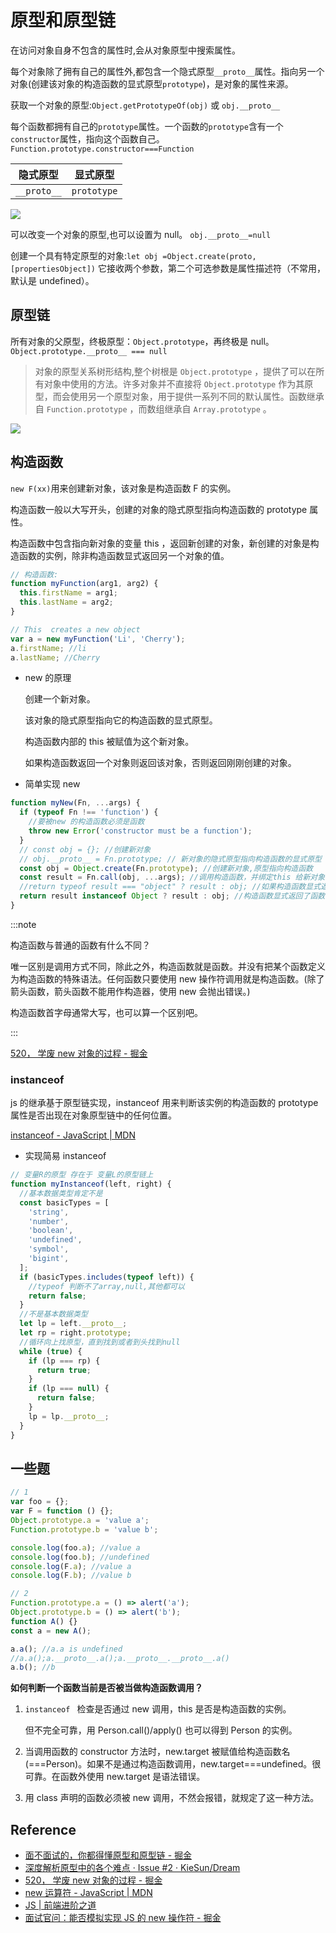 # 原型和原型链

在访问对象自身不包含的属性时,会从对象原型中搜索属性。

每个对象除了拥有自己的属性外,都包含一个隐式原型`__proto__`属性。指向另一个对象(创建该对象的构造函数的显式原型`prototype`)，是对象的属性来源。

获取一个对象的原型:`Object.getPrototypeOf(obj)` 或 `obj.__proto__`

每个函数都拥有自己的`prototype`属性。一个函数的`prototype`含有一个`constructor`属性，指向这个函数自己。`Function.prototype.constructor===Function`

| 隐式原型    | 显式原型    |
| ----------- | ----------- |
| `__proto__` | `prototype` |

![](https://i.loli.net/2021/10/21/uT3n6x8p7BFgIaf.png)

可以改变一个对象的原型,也可以设置为 null。 `obj.__proto__=null`

创建一个具有特定原型的对象:`let obj =Object.create(proto, [propertiesObject])` 它接收两个参数，第二个可选参数是属性描述符（不常用，默认是 undefined）。

## 原型链

所有对象的父原型，终极原型：`Object.prototype`，再终极是 null。`Object.prototype.__proto__ === null`

> 对象的原型关系树形结构,整个树根是 `Object.prototype` ，提供了可以在所有对象中使用的方法。许多对象并不直接将 `Object.prototype` 作为其原型，而会使用另一个原型对象，用于提供一系列不同的默认属性。函数继承自 `Function.prototype` ，而数组继承自 `Array.prototype` 。

![](https://i.loli.net/2021/10/21/SQhZbroGAqMjTCi.png)

## 构造函数

`new F(xx)`用来创建新对象，该对象是构造函数 F 的实例。

构造函数一般以大写开头，创建的对象的隐式原型指向构造函数的 prototype 属性。

构造函数中包含指向新对象的变量 this ，返回新创建的对象，新创建的对象是构造函数的实例，除非构造函数显式返回另一个对象的值。

```js
// 构造函数:
function myFunction(arg1, arg2) {
  this.firstName = arg1;
  this.lastName = arg2;
}

// This  creates a new object
var a = new myFunction('Li', 'Cherry');
a.firstName; //li
a.lastName; //Cherry
```

- new 的原理

  创建一个新对象。

  该对象的隐式原型指向它的构造函数的显式原型。

  构造函数内部的 this 被赋值为这个新对象。

  如果构造函数返回一个对象则返回该对象，否则返回刚刚创建的对象。

- 简单实现 new

```js
function myNew(Fn, ...args) {
  if (typeof Fn !== 'function') {
    //要被new 的构造函数必须是函数
    throw new Error('constructor must be a function');
  }
  // const obj = {}; //创建新对象
  // obj.__proto__ = Fn.prototype; // 新对象的隐式原型指向构造函数的显式原型
  const obj = Object.create(Fn.prototype); //创建新对象,原型指向构造函数
  const result = Fn.call(obj, ...args); //调用构造函数，并绑定this 给新对象
  //return typeof result === "object" ? result : obj; //如果构造函数显式返回了对象就返回这个对象，如果没有则返回前面创建的空对象obj
  return result instanceof Object ? result : obj; //构造函数显式返回了函数也算返回，用instanceof 不用typeof
}
```

:::note

构造函数与普通的函数有什么不同？

唯一区别是调用方式不同，除此之外，构造函数就是函数。并没有把某个函数定义为构造函数的特殊语法。任何函数只要使用 new 操作符调用就是构造函数。(除了箭头函数，箭头函数不能用作构造器，使用 new 会抛出错误。)

构造函数首字母通常大写，也可以算一个区别吧。

:::

[520， 学废 new 对象的过程 - 掘金](https://juejin.cn/post/6964169557569175565#heading-0)

### instanceof

js 的继承基于原型链实现，instanceof 用来判断该实例的构造函数的 prototype 属性是否出现在对象原型链中的任何位置。

[instanceof - JavaScript | MDN](https://developer.mozilla.org/en-US/docs/Web/JavaScript/Reference/Operators/instanceof)

- 实现简易 instanceof

```js
// 变量R的原型 存在于 变量L的原型链上
function myInstanceof(left, right) {
  //基本数据类型肯定不是
  const basicTypes = [
    'string',
    'number',
    'boolean',
    'undefined',
    'symbol',
    'bigint',
  ];
  if (basicTypes.includes(typeof left)) {
    //typeof 判断不了array,null,其他都可以
    return false;
  }
  //不是基本数据类型
  let lp = left.__proto__;
  let rp = right.prototype;
  //循环向上找原型，直到找到或者到头找到null
  while (true) {
    if (lp === rp) {
      return true;
    }
    if (lp === null) {
      return false;
    }
    lp = lp.__proto__;
  }
}
```

## 一些题

```js
// 1
var foo = {};
var F = function () {};
Object.prototype.a = 'value a';
Function.prototype.b = 'value b';

console.log(foo.a); //value a
console.log(foo.b); //undefined
console.log(F.a); //value a
console.log(F.b); //value b

// 2
Function.prototype.a = () => alert('a');
Object.prototype.b = () => alert('b');
function A() {}
const a = new A();

a.a(); //a.a is undefined
//a.a();a.__proto__.a();a.__proto__.__proto__.a()
a.b(); //b
```

**如何判断一个函数当前是否被当做构造函数调用？**

1. `instanceof ` 检查是否通过 new 调用，this 是否是构造函数的实例。

   但不完全可靠，用 Person.call()/apply() 也可以得到 Person 的实例。

2. 当调用函数的 constructor 方法时，new.target 被赋值给构造函数名(===Person)。如果不是通过构造函数调用，new.target===undefined。很可靠。在函数外使用 new.target 是语法错误。
3. 用 class 声明的函数必须被 new 调用，不然会报错，就规定了这一种方法。

## Reference

- [面不面试的，你都得懂原型和原型链 - 掘金](https://juejin.cn/post/6934498361475072014#heading-0)
- [深度解析原型中的各个难点 · Issue #2 · KieSun/Dream](https://github.com/KieSun/Dream/issues/2)
- [520， 学废 new 对象的过程 - 掘金](https://juejin.cn/post/6964169557569175565#heading-0)
- [new 运算符 - JavaScript | MDN](https://developer.mozilla.org/zh-CN/docs/Web/JavaScript/Reference/Operators/new)
- [JS | 前端进阶之道](https://yuchengkai.cn/docs/frontend/#new)
- [面试官问：能否模拟实现 JS 的 new 操作符 - 掘金](https://juejin.cn/post/6844903704663949325#heading-1)
